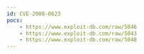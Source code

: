 ```yaml
---
id: CVE-2008-0623
pocs:
    - https://www.exploit-db.com/raw/5046
    - https://www.exploit-db.com/raw/5043
    - https://www.exploit-db.com/raw/5048
---
```


